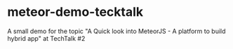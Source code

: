 # meteor-demo-tecktalk

A small demo for the topic "A Quick look into MeteorJS - A platform to build hybrid app" at TechTalk #2
